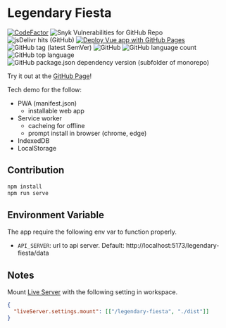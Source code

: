 # Legendary Fiesta

[![CodeFactor](https://www.codefactor.io/repository/github/kleinchiu/legendary-fiesta/badge)](https://www.codefactor.io/repository/github/kleinchiu/legendary-fiesta)
![Snyk Vulnerabilities for GitHub Repo](https://img.shields.io/snyk/vulnerabilities/github/KleinChiu/legendary-fiesta)
![jsDelivr hits (GitHub)](https://img.shields.io/jsdelivr/gh/hm/KleinChiu/legendary-fiesta)
[![Deploy Vue app with GitHub Pages](https://github.com/KleinChiu/legendary-fiesta/actions/workflows/vite-gh-pages.yml/badge.svg?branch=main)](https://github.com/KleinChiu/legendary-fiesta/actions/workflows/vite-gh-pages.yml)
![GitHub tag (latest SemVer)](https://img.shields.io/github/v/tag/KleinChiu/legendary-fiesta?sort=semver)
![GitHub](https://img.shields.io/github/license/KleinChiu/legendary-fiesta)
![GitHub language count](https://img.shields.io/github/languages/count/KleinChiu/legendary-fiesta)
![GitHub top language](https://img.shields.io/github/languages/top/KleinChiu/legendary-fiesta)
![GitHub package.json dependency version (subfolder of monorepo)](https://img.shields.io/github/package-json/dependency-version/KleinChiu/legendary-fiesta/vue)

Try it out at the [GitHub Page](https://kleinchiu.github.io/legendary-fiesta/)!

Tech demo for the follow:

- PWA (manifest.json)
  - installable web app
- Service worker
  - cacheing for offline
  - prompt install in browser (chrome, edge)
- IndexedDB
- LocalStorage

## Contribution

```sh
npm install
npm run serve
```

## Environment Variable

The app require the following env var to function properly.

- `API_SERVER`: url to api server. Default: http://localhost:5173/legendary-fiesta/data

## Notes

Mount [Live Server](https://marketplace.visualstudio.com/items?itemName=ritwickdey.LiveServer) with the following setting in workspace.

```json
{
  "liveServer.settings.mount": [["/legendary-fiesta", "./dist"]]
}
```

